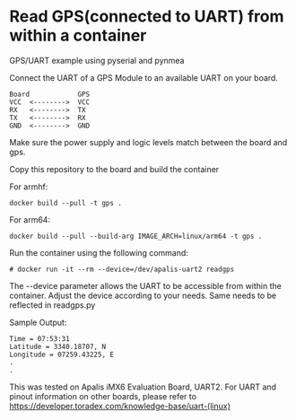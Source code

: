 # Read GPS(connected to UART) from within a container

GPS/UART example using pyserial and pynmea

Connect the UART of a GPS Module to an available UART on your board.
```
Board            GPS
VCC  <-------->  VCC
RX   <-------->  TX
TX   <-------->  RX
GND  <-------->  GND
```
Make sure the power supply and logic levels match between the board and gps.

Copy this repository to the board and build the container

For armhf:
```
docker build --pull -t gps .
```

For arm64:
```
docker build --pull --build-arg IMAGE_ARCH=linux/arm64 -t gps .
```

Run the container using the following command:
```
# docker run -it --rm --device=/dev/apalis-uart2 readgps
```
The --device parameter allows the UART to be accessible from within the container.
Adjust the device according to your needs. Same needs to be reflected in readgps.py

Sample Output:
```
Time = 07:53:31
Latitude = 3340.18707, N
Longitude = 07259.43225, E
.
.
```

This was tested on Apalis iMX6 Evaluation Board, UART2. For UART and pinout
information on other boards, please refer to
https://developer.toradex.com/knowledge-base/uart-(linux)
